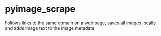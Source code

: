 # pyimage_scrape
Follows links to the same domain on a web page, saves all images locally and adds image text to the image metadata
